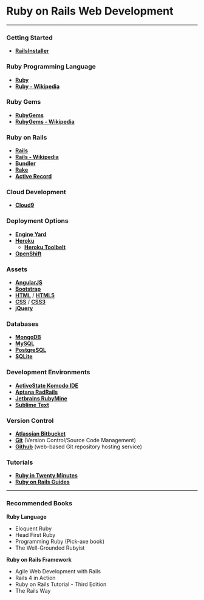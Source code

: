 # Ruby on Rails Web Development

---

### Getting Started

- **<a href="http://railsinstaller.org/en" target="_blank">RailsInstaller</a>**

### Ruby Programming Language

- **<a href="https://www.ruby-lang.org/en/" target="_blank">Ruby</a>**
- **<a href="https://en.wikipedia.org/wiki/Ruby_(programming_language)" target="_blank">Ruby - Wikipedia</a>**

### Ruby Gems

- **<a href="https://rubygems.org/" target="_blank">RubyGems</a>**
- **<a href="https://en.wikipedia.org/wiki/RubyGems" target="_blank">RubyGems - Wikipedia</a>**

### Ruby on Rails

- **<a href="http://rubyonrails.org/" target="_blank">Rails</a>**
- **<a href="https://en.wikipedia.org/wiki/Ruby_on_Rails" target="_blank">Rails - Wikipedia</a>**
- **<a href="http://bundler.io/" target="_blank">Bundler</a>**
- **<a href="http://rake.rubyforge.org/" target="_blank">Rake</a>** 
- **<a href="http://guides.rubyonrails.org/active_record_basics.html" target="_blank">Active Record</a>**

### Cloud Development

- **<a href="https://c9.io/" target="_blank">Cloud9</a>**

### Deployment Options

- **<a href="https://www.engineyard.com/" target="_blank">Engine Yard</a>**
- **<a href="https://www.heroku.com/" target="_blank">Heroku</a>**
	- **<a href="https://toolbelt.heroku.com/" target="_blank">Heroku Toolbelt</a>**
- **<a href="https://www.openshift.com/" target="_blank">OpenShift</a>**

### Assets

- **<a href="https://angularjs.org/" target="_blank">AngularJS</a>**
- **<a href="http://getbootstrap.com/" target="_blank">Bootstrap</a>**
- **<a href="https://developer.mozilla.org/en-US/docs/Web/HTML" target="_blank">HTML</a>** / **<a href="https://developer.mozilla.org/en-US/docs/Web/Guide/HTML/HTML5" target="_blank">HTML5</a>**
- **<a href="https://developer.mozilla.org/en-US/docs/Web/CSS" target="_blank">CSS</a>** / **<a href="https://developer.mozilla.org/en-US/docs/Web/CSS/CSS3" target="_blank">CSS3</a>**
- **<a href="https://jquery.com/" target="_blank">jQuery</a>**

### Databases

- **<a href="https://www.mongodb.com/" target="_blank">MongoDB</a>**
- **<a href="https://www.mysql.com/" target="_blank">MySQL</a>**
- **<a href="https://www.postgresql.org/" target="_blank">PostgreSQL</a>**
- **<a href="https://www.sqlite.org/" target="_blank">SQLite</a>**

### Development Environments

- **<a href="http://www.activestate.com/komodo-ide" target="_blank">ActiveState Komodo IDE</a>**
- **<a href="http://www.aptana.com/products/radrails.html" target="_blank">Aptana RadRails</a>**
- **<a href="https://www.jetbrains.com/ruby/" target="_blank">Jetbrains RubyMine</a>**
- **<a href="https://www.sublimetext.com/" target="_blank">Sublime Text</a>**

### Version Control

- **<a href="https://bitbucket.org/" target="_blank">Atlassian Bitbucket</a>**
- **<a href="https://git-scm.com/" target="_blank">Git</a>** (Version Control/Source Code Management)
- **<a href="https://github.com/" target="_blank">Github</a>** (web-based Git repository hosting service)

### Tutorials

- **<a href="https://www.ruby-lang.org/en/documentation/quickstart/" target="_blank">Ruby in Twenty Minutes</a>**
- **<a href="http://guides.rubyonrails.org/" target="_blank">Ruby on Rails Guides</a>**

---

### Recommended Books

**Ruby Language**

- Eloquent Ruby
- Head First Ruby
- Programming Ruby (Pick-axe book)
- The Well-Grounded Rubyist

**Ruby on Rails Framework**

- Agile Web Development with Rails
- Rails 4 in Action
- Ruby on Rails Tutorial - Third Edition
- The Rails Way
